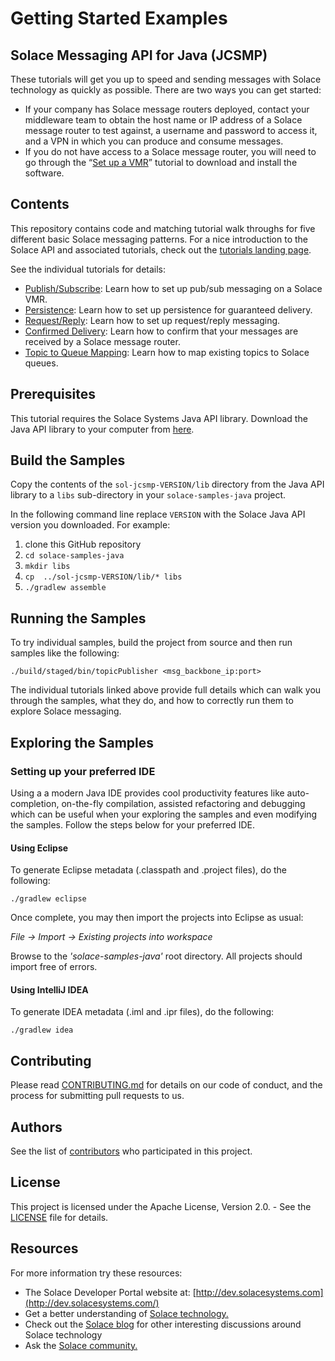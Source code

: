# Getting Started Examples
## Solace Messaging API for Java (JCSMP)

These tutorials will get you up to speed and sending messages with Solace technology as quickly as possible. There are two ways you can get started:

- If your company has Solace message routers deployed, contact your middleware team to obtain the host name or IP address of a Solace message router to test against, a username and password to access it, and a VPN in which you can produce and consume messages.
- If you do not have access to a Solace message router, you will need to go through the “[Set up a VMR](http://dev.solacesystems.com/get-started/vmr-setup-tutorials/setting-up-solace-vmr/)” tutorial to download and install the software.

## Contents

This repository contains code and matching tutorial walk throughs for five different basic Solace messaging patterns. For a nice introduction to the Solace API and associated tutorials, check out the [tutorials landing page](https://solacesamples.github.io/solace-samples-java/).

See the individual tutorials for details:

- [Publish/Subscribe](https://solacesamples.github.io/solace-samples-java/docs/publish-subscribe): Learn how to set up pub/sub messaging on a Solace VMR.
- [Persistence](https://solacesamples.github.io/solace-samples-java/docs/persistence-with-queues): Learn how to set up persistence for guaranteed delivery.
- [Request/Reply](https://solacesamples.github.io/solace-samples-java/docs/request-reply): Learn how to set up request/reply messaging.
- [Confirmed Delivery](https://solacesamples.github.io/solace-samples-java/docs/confirmed-delivery): Learn how to confirm that your messages are received by a Solace message router.
- [Topic to Queue Mapping](https://solacesamples.github.io/solace-samples-java/docs/topic-to-queue-mapping): Learn how to map existing topics to Solace queues.

## Prerequisites

This tutorial requires the Solace Systems Java API library. Download the Java API library to your computer from [here](http://dev.solacesystems.com/downloads/).

## Build the Samples

Copy the contents of the `sol-jcsmp-VERSION/lib` directory from the Java API library to a `libs` sub-directory in your `solace-samples-java` project.

In the following command line replace `VERSION` with the Solace Java API version you downloaded. For example:

  1. clone this GitHub repository
  1. `cd solace-samples-java`
  1. `mkdir libs`
  1. `cp  ../sol-jcsmp-VERSION/lib/* libs`
  1. `./gradlew assemble`

## Running the Samples

To try individual samples, build the project from source and then run samples like the following:

    ./build/staged/bin/topicPublisher <msg_backbone_ip:port>

The individual tutorials linked above provide full details which can walk you through the samples, what they do, and how to correctly run them to explore Solace messaging.

## Exploring the Samples

### Setting up your preferred IDE

Using a a modern Java  IDE provides cool productivity features like auto-completion, on-the-fly compilation, assisted refactoring and debugging which can be useful when your exploring the samples and even modifying the samples. Follow the steps below for your preferred IDE.

#### Using Eclipse

To generate Eclipse metadata (.classpath and .project files), do the following:

    ./gradlew eclipse

Once complete, you may then import the projects into Eclipse as usual:

 *File -> Import -> Existing projects into workspace*

Browse to the *'solace-samples-java'* root directory. All projects should import
free of errors.

#### Using IntelliJ IDEA

To generate IDEA metadata (.iml and .ipr files), do the following:

    ./gradlew idea

## Contributing

Please read [CONTRIBUTING.md](CONTRIBUTING.md) for details on our code of conduct, and the process for submitting pull requests to us.

## Authors

See the list of [contributors](https://github.com/SolaceSamples/solace-samples-java/contributors) who participated in this project.

## License

This project is licensed under the Apache License, Version 2.0. - See the [LICENSE](LICENSE) file for details.

## Resources

For more information try these resources:

- The Solace Developer Portal website at:
[http://dev.solacesystems.com](http://dev.solacesystems.com/)
- Get a better understanding of [Solace technology.](http://dev.solacesystems.com/tech/)
- Check out the [Solace blog](http://dev.solacesystems.com/blog/) for other interesting discussions around Solace technology
- Ask the [Solace community.](http://dev.solacesystems.com/community/)

